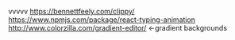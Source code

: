 vvvvv
https://bennettfeely.com/clippy/
https://www.npmjs.com/package/react-typing-animation
http://www.colorzilla.com/gradient-editor/ <-gradient backgrounds